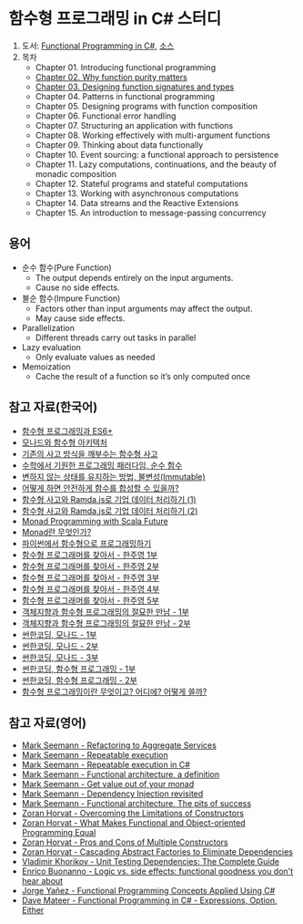 # 함수형 프로그래밍 in C# 스터디
1. 도서: [Functional Programming in C#](https://www.manning.com/books/functional-programming-in-c-sharp?query=functional%20programming%20in%20C#), [소스](https://github.com/la-yumba/functional-csharp-code)  
1. 목차
   - Chapter 01. Introducing functional programming
   - [Chapter 02. Why function purity matters](./Ch02)
   - [Chapter 03. Designing function signatures and types](./Ch03)
   - Chapter 04. Patterns in functional programming
   - Chapter 05. Designing programs with function composition
   - Chapter 06. Functional error handling
   - Chapter 07. Structuring an application with functions
   - Chapter 08. Working effectively with multi-argument functions
   - Chapter 09. Thinking about data functionally
   - Chapter 10. Event sourcing: a functional approach to persistence
   - Chapter 11. Lazy computations, continuations, and the beauty of monadic composition
   - Chapter 12. Stateful programs and stateful computations
   - Chapter 13. Working with asynchronous computations
   - Chapter 14. Data streams and the Reactive Extensions
   - Chapter 15. An introduction to message-passing concurrency
   
## 용어
- 순수 함수(Pure Function)
  - The output depends entirely on the input arguments.
  - Cause no side effects.
- 불순 함수(Impure Function)
  - Factors other than input arguments may affect the output.
  - May cause side effects.
- Parallelization
  - Different threads carry out tasks in parallel
- Lazy evaluation
  - Only evaluate values as needed
- Memoization
  - Cache the result of a function so it’s only computed once

## 참고 자료(한국어)
- [함수형 프로그래밍과 ES6+](https://www.youtube.com/watch?v=4sO0aWTd3yc)
- [모나드와 함수형 아키텍처](https://teamdable.github.io/techblog/Moand-and-Functional-Architecture)
- [기존의 사고 방식을 깨부수는 함수형 사고](https://evan-moon.github.io/2019/12/15/about-functional-thinking/)
- [수학에서 기원한 프로그래밍 패러다임, 순수 함수](https://evan-moon.github.io/2019/12/29/about-pure-functions/)
- [변하지 않는 상태를 유지하는 방법, 불변성(Immutable)](https://evan-moon.github.io/2020/01/05/what-is-immutable/)
- [어떻게 하면 안전하게 함수를 합성할 수 있을까?](https://evan-moon.github.io/2020/01/27/safety-function-composition/)
- [함수형 사고와 Ramda.js로 기업 데이터 처리하기 (1)](https://www.huskyhoochu.com/functional-thinking/)
- [함수형 사고와 Ramda.js로 기업 데이터 처리하기 (2)](https://www.huskyhoochu.com/functional-thinking-advanced/)
- [Monad Programming with Scala Future](https://tech.kakao.com/2016/03/03/monad-programming-with-scala-future/)
- [Monad란 무엇인가?](https://www.youtube.com/watch?v=jI4aMyqvpfQ)
- [파이썬에서 함수형으로 프로그래밍하기](https://www.youtube.com/watch?v=UPmQHHpS3cw)
- [함수형 프로그래머를 찾아서 - 한주영 1부](http://www.podbbang.com/ch/9126?e=22183108)
- [함수형 프로그래머를 찾아서 - 한주영 2부](http://www.podbbang.com/ch/9126?e=22192689)
- [함수형 프로그래머를 찾아서 - 한주영 3부](http://www.podbbang.com/ch/9126?e=22207497)
- [함수형 프로그래머를 찾아서 - 한주영 4부](http://www.podbbang.com/ch/9126?e=22211910)
- [함수형 프로그래머를 찾아서 - 한주영 5부](http://www.podbbang.com/ch/9126?e=22214486)
- [객체지향과 함수형 프로그래밍의 절묘한 만남 - 1부](http://www.podbbang.com/ch/9126?e=21745210)
- [객체지향과 함수형 프로그래밍의 절묘한 만남 - 2부](http://www.podbbang.com/ch/9126?e=21760078)
- [썬한코딩, 모나드 - 1부](https://www.youtube.com/watch?v=laRzp3fuboU&t)
- [썬한코딩, 모나드 - 2부](https://www.youtube.com/watch?v=tjbitGWAKcY)
- [썬한코딩, 모나드 - 3부](https://www.youtube.com/watch?v=DvFv6n32xME)
- [썬한코딩, 함수형 프로그래밍 - 1부](https://www.youtube.com/watch?v=PYKBYfjhwhw)
- [썬한코딩, 함수형 프로그래밍 - 2부](https://www.youtube.com/watch?v=FGpm-mIsbuU)
- [함수형 프로그래밍이란 무엇이고? 어디에? 어떻게 쓸까?](https://tacademy.skplanet.com/live/player/onlineLectureDetail.action?seq=143)

## 참고 자료(영어)
- [Mark Seemann - Refactoring to Aggregate Services](https://blog.ploeh.dk/2010/02/02/RefactoringtoAggregateServices/)
- [Mark Seemann - Repeatable execution](https://blog.ploeh.dk/2020/03/23/repeatable-execution/)
- [Mark Seemann - Repeatable execution in C#](https://blog.ploeh.dk/2020/04/06/repeatable-execution-in-c/)
- [Mark Seemann - Functional architecture, a definition](https://blog.ploeh.dk/2018/11/19/functional-architecture-a-definition/)
- [Mark Seemann - Get value out of your monad](https://www.youtube.com/watch?v=F9bznonKc64&t)
- [Mark Seemann - Dependency Injection revisited](https://www.youtube.com/watch?v=4hvIwRHylj0)
- [Mark Seemann - Functional architecture, The pits of success](https://www.youtube.com/watch?v=US8QG9I1XW0)
- [Zoran Horvat - Overcoming the Limitations of Constructors](http://www.codinghelmet.com/articles/overcoming-the-limitations-of-constructors)
- [Zoran Horvat - What Makes Functional and Object-oriented Programming Equal](http://www.codinghelmet.com/articles/what-makes-functional-and-object-oriented-programming-equal)
- [Zoran Horvat - Pros and Cons of Multiple Constructors](http://www.codinghelmet.com/articles/pros-and-cons-of-multiple-constructors)
- [Zoran Horvat - Cascading Abstract Factories to Eliminate Dependencies](http://www.codinghelmet.com/articles/cascading-abstract-factories)
- [Vladimir Khorikov - Unit Testing Dependencies: The Complete Guide](https://enterprisecraftsmanship.com/posts/unit-testing-dependencies/)
- [Enrico Buonanno - Logic vs. side effects: functional goodness you don't hear about](https://www.youtube.com/watch?v=wJq86IXkFdQ)
- [Jorge Yañez - Functional Programming Concepts Applied Using C#](https://nearsoft.com/blog/functional-programming-concepts-applied-using-c/)
- [Dave Mateer - Functional Programming in C# - Expressions, Option, Either](https://davemateer.com/2019/03/12/Functional-Programming-in-C-Sharp-Expressions-Options-Either) 
